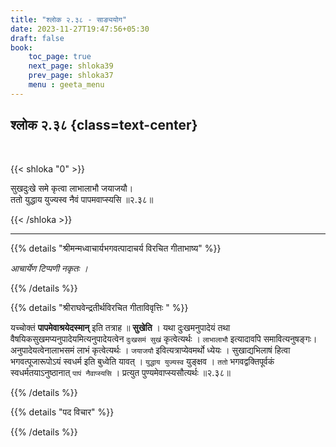 ```yaml
---
title: "श्लोक २.३८ - साङ्ययोग"
date: 2023-11-27T19:47:56+05:30
draft: false
book:
    toc_page: true
    next_page: shloka39
    prev_page: shloka37
    menu : geeta_menu
---
```




## श्लोक २.३८ {class=text-center}

<br/>

{{< shloka  "0"  >}}

सुखदुःखे समे कृत्वा लाभालाभौ जयाजयौ।   
ततो युद्धाय युज्यस्व नैवं पापमवाप्स्यसि  ॥२.३८॥

{{< /shloka >}}

---


{{% details "श्रीमन्मध्वाचार्यभगवत्पादाचर्य विरचित  गीताभाष्य" %}}

*आचार्येण टिप्पणी नकृतः ।*

{{% /details %}}



{{% details "श्रीराघवेन्द्रतीर्थविरचित गीताविवृत्तिः " %}}

यच्चोक्तं **पापमेवाश्रयेदस्मान्‌** इति तत्राह ॥ 
**सुखेति** । यथा दुःखमनुपादेयं तथा 
वैषयिकसुखमप्यनुपादेयमित्यनुपादेयत्वेन `दुःखसमं सुखं` 
कृत्वेत्यर्थः । `लाभालाभौ` इत्यादावपि समावित्यनुषङ्गः। 
अनुपादेयत्वेनालाभसमं लाभं कृत्वेत्यर्थः । 
`जयाजयौ` इवित्यत्राप्येवमर्थो ध्येयः । 
सुखाद्यभिलाषं हित्वा भगवत्पूजारूपोऽयं स्वधर्म इति 
बुध्वेति यावत्‌ । `युद्धाय युज्यस्व` युङ्क्षव । 
`ततो` भगवद्वक्तिपूर्वकं स्वधर्मतयाऽनुष्ठानात् 
`पापं नैवाप्स्यसि` । प्रत्युत 
पुण्यमेवाप्स्यसौत्यर्थः ॥२.३८॥


{{% /details %}}



{{% details "पद विचार" %}}


{{% /details %}}
